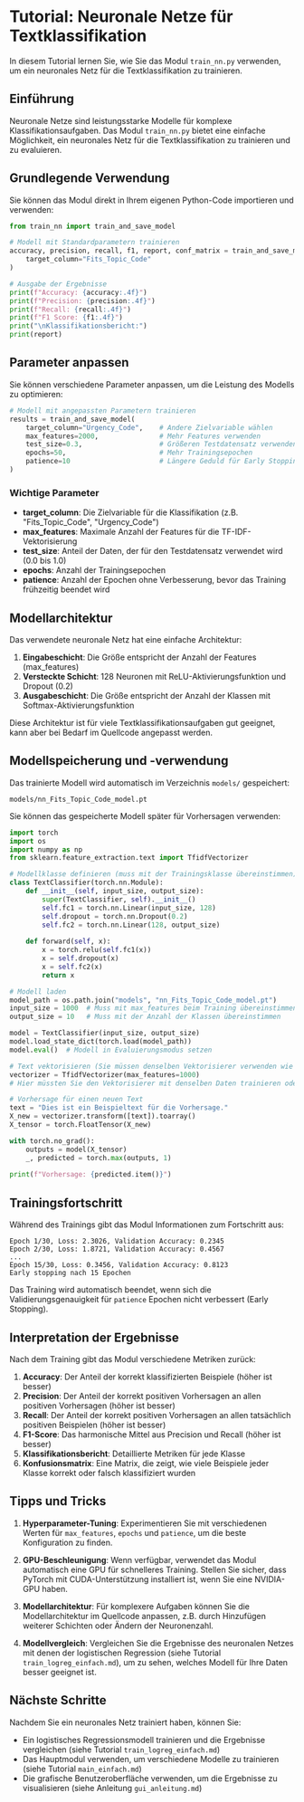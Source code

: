# Tutorial: Neuronale Netze für Textklassifikation

In diesem Tutorial lernen Sie, wie Sie das Modul `train_nn.py` verwenden, um ein neuronales Netz für die Textklassifikation zu trainieren.

## Einführung

Neuronale Netze sind leistungsstarke Modelle für komplexe Klassifikationsaufgaben. Das Modul `train_nn.py` bietet eine einfache Möglichkeit, ein neuronales Netz für die Textklassifikation zu trainieren und zu evaluieren.

## Grundlegende Verwendung

Sie können das Modul direkt in Ihrem eigenen Python-Code importieren und verwenden:

```python
from train_nn import train_and_save_model

# Modell mit Standardparametern trainieren
accuracy, precision, recall, f1, report, conf_matrix = train_and_save_model(
    target_column="Fits_Topic_Code"
)

# Ausgabe der Ergebnisse
print(f"Accuracy: {accuracy:.4f}")
print(f"Precision: {precision:.4f}")
print(f"Recall: {recall:.4f}")
print(f"F1 Score: {f1:.4f}")
print("\nKlassifikationsbericht:")
print(report)
```

## Parameter anpassen

Sie können verschiedene Parameter anpassen, um die Leistung des Modells zu optimieren:

```python
# Modell mit angepassten Parametern trainieren
results = train_and_save_model(
    target_column="Urgency_Code",    # Andere Zielvariable wählen
    max_features=2000,               # Mehr Features verwenden
    test_size=0.3,                   # Größeren Testdatensatz verwenden
    epochs=50,                       # Mehr Trainingsepochen
    patience=10                      # Längere Geduld für Early Stopping
)
```

### Wichtige Parameter

- **target_column**: Die Zielvariable für die Klassifikation (z.B. "Fits_Topic_Code", "Urgency_Code")
- **max_features**: Maximale Anzahl der Features für die TF-IDF-Vektorisierung
- **test_size**: Anteil der Daten, der für den Testdatensatz verwendet wird (0.0 bis 1.0)
- **epochs**: Anzahl der Trainingsepochen
- **patience**: Anzahl der Epochen ohne Verbesserung, bevor das Training frühzeitig beendet wird

## Modellarchitektur

Das verwendete neuronale Netz hat eine einfache Architektur:

1. **Eingabeschicht**: Die Größe entspricht der Anzahl der Features (max_features)
2. **Versteckte Schicht**: 128 Neuronen mit ReLU-Aktivierungsfunktion und Dropout (0.2)
3. **Ausgabeschicht**: Die Größe entspricht der Anzahl der Klassen mit Softmax-Aktivierungsfunktion

Diese Architektur ist für viele Textklassifikationsaufgaben gut geeignet, kann aber bei Bedarf im Quellcode angepasst werden.

## Modellspeicherung und -verwendung

Das trainierte Modell wird automatisch im Verzeichnis `models/` gespeichert:

```
models/nn_Fits_Topic_Code_model.pt
```

Sie können das gespeicherte Modell später für Vorhersagen verwenden:

```python
import torch
import os
import numpy as np
from sklearn.feature_extraction.text import TfidfVectorizer

# Modellklasse definieren (muss mit der Trainingsklasse übereinstimmen)
class TextClassifier(torch.nn.Module):
    def __init__(self, input_size, output_size):
        super(TextClassifier, self).__init__()
        self.fc1 = torch.nn.Linear(input_size, 128)
        self.dropout = torch.nn.Dropout(0.2)
        self.fc2 = torch.nn.Linear(128, output_size)
        
    def forward(self, x):
        x = torch.relu(self.fc1(x))
        x = self.dropout(x)
        x = self.fc2(x)
        return x

# Modell laden
model_path = os.path.join("models", "nn_Fits_Topic_Code_model.pt")
input_size = 1000  # Muss mit max_features beim Training übereinstimmen
output_size = 10   # Muss mit der Anzahl der Klassen übereinstimmen

model = TextClassifier(input_size, output_size)
model.load_state_dict(torch.load(model_path))
model.eval()  # Modell in Evaluierungsmodus setzen

# Text vektorisieren (Sie müssen denselben Vektorisierer verwenden wie beim Training)
vectorizer = TfidfVectorizer(max_features=1000)
# Hier müssten Sie den Vektorisierer mit denselben Daten trainieren oder speichern/laden

# Vorhersage für einen neuen Text
text = "Dies ist ein Beispieltext für die Vorhersage."
X_new = vectorizer.transform([text]).toarray()
X_tensor = torch.FloatTensor(X_new)

with torch.no_grad():
    outputs = model(X_tensor)
    _, predicted = torch.max(outputs, 1)
    
print(f"Vorhersage: {predicted.item()}")
```

## Trainingsfortschritt

Während des Trainings gibt das Modul Informationen zum Fortschritt aus:

```
Epoch 1/30, Loss: 2.3026, Validation Accuracy: 0.2345
Epoch 2/30, Loss: 1.8721, Validation Accuracy: 0.4567
...
Epoch 15/30, Loss: 0.3456, Validation Accuracy: 0.8123
Early stopping nach 15 Epochen
```

Das Training wird automatisch beendet, wenn sich die Validierungsgenauigkeit für `patience` Epochen nicht verbessert (Early Stopping).

## Interpretation der Ergebnisse

Nach dem Training gibt das Modul verschiedene Metriken zurück:

1. **Accuracy**: Der Anteil der korrekt klassifizierten Beispiele (höher ist besser)
2. **Precision**: Der Anteil der korrekt positiven Vorhersagen an allen positiven Vorhersagen (höher ist besser)
3. **Recall**: Der Anteil der korrekt positiven Vorhersagen an allen tatsächlich positiven Beispielen (höher ist besser)
4. **F1-Score**: Das harmonische Mittel aus Precision und Recall (höher ist besser)
5. **Klassifikationsbericht**: Detaillierte Metriken für jede Klasse
6. **Konfusionsmatrix**: Eine Matrix, die zeigt, wie viele Beispiele jeder Klasse korrekt oder falsch klassifiziert wurden

## Tipps und Tricks

1. **Hyperparameter-Tuning**: Experimentieren Sie mit verschiedenen Werten für `max_features`, `epochs` und `patience`, um die beste Konfiguration zu finden.

2. **GPU-Beschleunigung**: Wenn verfügbar, verwendet das Modul automatisch eine GPU für schnelleres Training. Stellen Sie sicher, dass PyTorch mit CUDA-Unterstützung installiert ist, wenn Sie eine NVIDIA-GPU haben.

3. **Modellarchitektur**: Für komplexere Aufgaben können Sie die Modellarchitektur im Quellcode anpassen, z.B. durch Hinzufügen weiterer Schichten oder Ändern der Neuronenzahl.

4. **Modellvergleich**: Vergleichen Sie die Ergebnisse des neuronalen Netzes mit denen der logistischen Regression (siehe Tutorial `train_logreg_einfach.md`), um zu sehen, welches Modell für Ihre Daten besser geeignet ist.

## Nächste Schritte

Nachdem Sie ein neuronales Netz trainiert haben, können Sie:

- Ein logistisches Regressionsmodell trainieren und die Ergebnisse vergleichen (siehe Tutorial `train_logreg_einfach.md`)
- Das Hauptmodul verwenden, um verschiedene Modelle zu trainieren (siehe Tutorial `main_einfach.md`)
- Die grafische Benutzeroberfläche verwenden, um die Ergebnisse zu visualisieren (siehe Anleitung `gui_anleitung.md`)